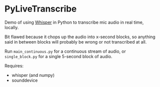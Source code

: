 # PyLiveTranscribe

Demo of using [Whisper](https://github.com/openai/whisper) in Python to transcribe mic audio in real time, locally.

Bit flawed because it chops up the audio into x-second blocks, so anything said in between blocks will probably be wrong or not transcribed at all.

Run `main_continuous.py` for a continuous stream of audio, or `single_block.py` for a single 5-second block of audio.

Requires:
- whisper (and numpy)
- sounddevice
